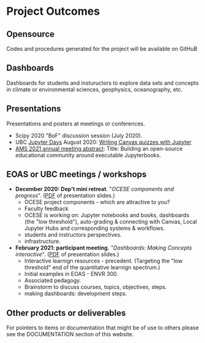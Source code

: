 # Project Outcomes

## Opensource

Codes and procedures generated for the project will be available on GitHuB

## Dashboards

Dashboards for students and instuructors to explore data sets and concepts in  climate or environmental sciences, geophysics, oceanography, etc.

## Presentations

Presentations and posters at meetings or conferences.

* Scipy 2020 "BoF" discussion session (July 2020).
* UBC [Jupyter Days](https://ubc-dsci.github.io/jupyterdays/) August 2020: [Writing Canvas quizzes with Jupyter](https://github.com/UBC-DSCI/jupyterdays/blob/master/jupyterdays/sessions/austin-colclough/md2canvas.md)
* [AMS 2021 annual meeting abstract](https://ams.confex.com/ams/101ANNUAL/11python/papers/viewonly.cgi?password=582729&username=384767):
Title: Building an open-source educational community around executable Jupyterbooks.

## EOAS or UBC meetings / workshops

* **December 2020: Dep't mini retreat**. "_OCESE components and progress_". ([PDF](https://github.com/fhmjones/ocese-docs/blob/master/PDFs/ocese-demo-dec15.pdf) of presentation slides.)
  * OCESE project components - which are attractive to you?
  * Faculty feedback
  * OCESE is working on: Jupyter notebooks and books, dashboards (the "low threshold"), auto-grading & connecting with Canvas, Local Jupyter Hubs and corresponding systems & workflows.  
  * students and instructors perspectives.
  * infrastructure.
* **February 2021: participant meeting.** "_Dashboards: Making Concepts interactive_". ([PDF](https://github.com/fhmjones/ocese-docs/blob/master/PDFs/Fac-ProD-Feb-210215.pdf) of  presentation slides.)
  * Interactive learnign resources - precedent. (Targeting the "low threshold" end of the quantitative learnign spectrum.)
  * Initial examples in EOAS - ENVR 300.
  * Associated pedagogy.
  * Brainstorm to discuss courses, topics, objectives, steps.
  * making dashboards: development steps.

## Other products or deliverables

For pointers to items or documentation that might be of use to others please see the DOCUMENTATION section of this website.
